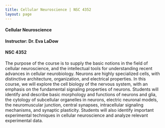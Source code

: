 ```yaml
---
title: Cellular Neuroscience | NSC 4352
layout: page
---
```


#### Cellular Neuroscience

#### Instructor: Dr. Eva LaDow

#### NSC 4352

The purpose of the course is to supply the basic notions in the field of cellular neuroscience, and the intellectual tools for understanding recent advances in cellular neurobiology. Neurons are highly specialized cells, with distinctive architecture, organization, and electrical properties. In this course, we will explore the cell biology of the nervous system, with an emphasis on the fundamental signaling properties of neurons.   Students will identify and describe basic morphology and functions of neurons and glia, the cytology of subcellular organelles in neurons, electric neuronal models, the neuromuscular junction, central synapses, intracellular signaling mechanisms, and synaptic plasticity. Students will also identify important experimental techniques in cellular neuroscience and analyze relevant experimental data.

